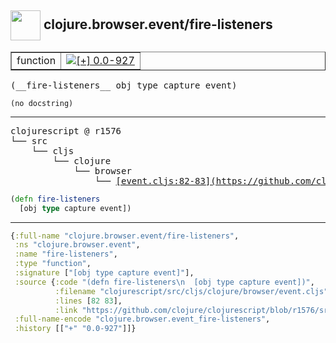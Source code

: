 ## <img width="48px" valign="middle" src="http://i.imgur.com/Hi20huC.png"> clojure.browser.event/fire-listeners

 <table border="1">
<tr>
<td>function</td>
<td><a href="https://github.com/cljsinfo/api-refs/tree/0.0-927"><img valign="middle" alt="[+] 0.0-927" src="https://img.shields.io/badge/+-0.0--927-lightgrey.svg"></a> </td>
</tr>
</table>

 <samp>
(__fire-listeners__ obj type capture event)<br>
</samp>

```
(no docstring)
```

---

 <pre>
clojurescript @ r1576
└── src
    └── cljs
        └── clojure
            └── browser
                └── <ins>[event.cljs:82-83](https://github.com/clojure/clojurescript/blob/r1576/src/cljs/clojure/browser/event.cljs#L82-L83)</ins>
</pre>

```clj
(defn fire-listeners
  [obj type capture event])
```


---

```clj
{:full-name "clojure.browser.event/fire-listeners",
 :ns "clojure.browser.event",
 :name "fire-listeners",
 :type "function",
 :signature ["[obj type capture event]"],
 :source {:code "(defn fire-listeners\n  [obj type capture event])",
          :filename "clojurescript/src/cljs/clojure/browser/event.cljs",
          :lines [82 83],
          :link "https://github.com/clojure/clojurescript/blob/r1576/src/cljs/clojure/browser/event.cljs#L82-L83"},
 :full-name-encode "clojure.browser.event_fire-listeners",
 :history [["+" "0.0-927"]]}

```
